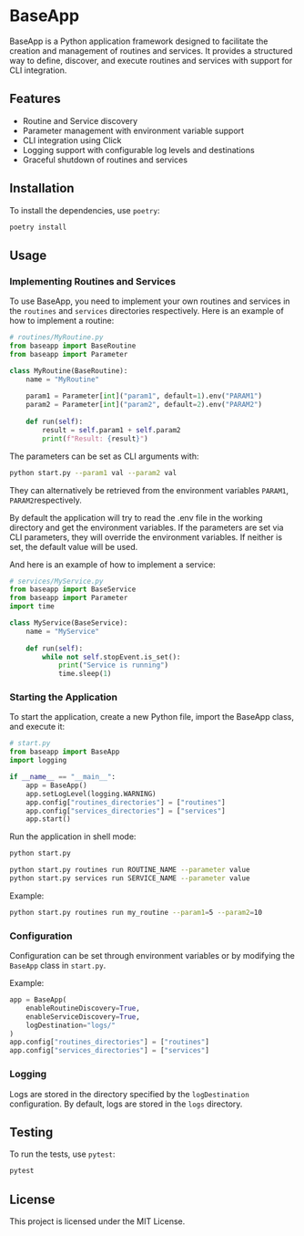 # BaseApp

BaseApp is a Python application framework designed to facilitate the creation and management of routines and services. It provides a structured way to define, discover, and execute routines and services with support for CLI integration.

## Features

- Routine and Service discovery
- Parameter management with environment variable support
- CLI integration using Click
- Logging support with configurable log levels and destinations
- Graceful shutdown of routines and services

## Installation

To install the dependencies, use `poetry`:

```sh
poetry install
```

## Usage

### Implementing Routines and Services

To use BaseApp, you need to implement your own routines and services in the `routines` and `services` directories respectively. Here is an example of how to implement a routine:

```python
# routines/MyRoutine.py
from baseapp import BaseRoutine
from baseapp import Parameter

class MyRoutine(BaseRoutine):
    name = "MyRoutine"
    
    param1 = Parameter[int]("param1", default=1).env("PARAM1")
    param2 = Parameter[int]("param2", default=2).env("PARAM2")
    
    def run(self):
        result = self.param1 + self.param2
        print(f"Result: {result}")
```

The parameters can be set as CLI arguments with:

```sh
python start.py --param1 val --param2 val
```

They can alternatively be retrieved from the environment variables ```PARAM1```, ```PARAM2```respectively.

By default the application will try to read the .env file in the working directory and get the environment variables. If the parameters are set via CLI parameters, they will override the environment variables. If neither is set, the default value will be used.

And here is an example of how to implement a service:

```python
# services/MyService.py
from baseapp import BaseService
from baseapp import Parameter
import time

class MyService(BaseService):
    name = "MyService"
    
    def run(self):
        while not self.stopEvent.is_set():
            print("Service is running")
            time.sleep(1)
```

### Starting the Application
To start the application, create a new Python file, import the BaseApp class, and execute it:

```python
# start.py
from baseapp import BaseApp
import logging

if __name__ == "__main__":
    app = BaseApp()
    app.setLogLevel(logging.WARNING)
    app.config["routines_directories"] = ["routines"]
    app.config["services_directories"] = ["services"]
    app.start()
```

Run the application in shell mode:
```sh
python start.py
```

```sh
python start.py routines run ROUTINE_NAME --parameter value
python start.py services run SERVICE_NAME --parameter value
```

Example:

```sh
python start.py routines run my_routine --param1=5 --param2=10
```


### Configuration

Configuration can be set through environment variables or by modifying the `BaseApp` class in `start.py`.

Example:

```python
app = BaseApp(
    enableRoutineDiscovery=True,
    enableServiceDiscovery=True,
    logDestination="logs/"
)
app.config["routines_directories"] = ["routines"]
app.config["services_directories"] = ["services"]
```

### Logging

Logs are stored in the directory specified by the `logDestination` configuration. By default, logs are stored in the `logs` directory.

## Testing

To run the tests, use `pytest`:

```sh
pytest
```

## License

This project is licensed under the MIT License.